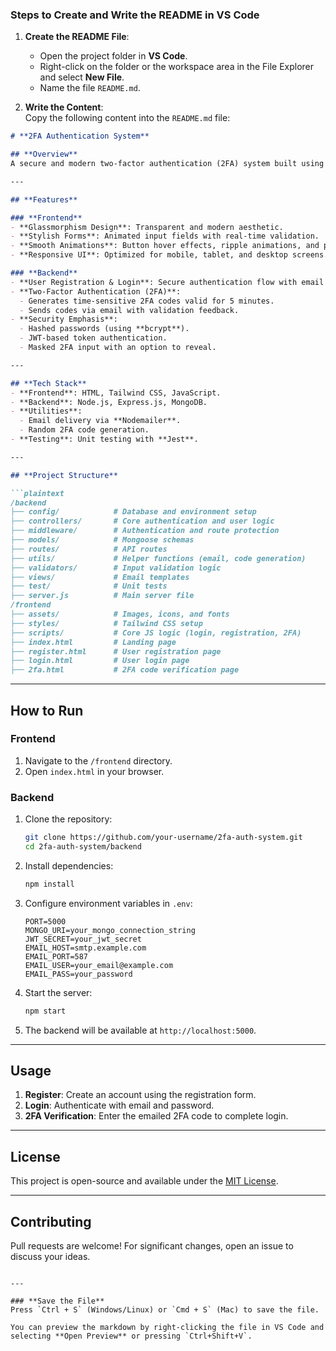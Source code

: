 ### **Steps to Create and Write the README in VS Code**

1. **Create the README File**:  
   - Open the project folder in **VS Code**.
   - Right-click on the folder or the workspace area in the File Explorer and select **New File**.
   - Name the file `README.md`.

2. **Write the Content**:  
   Copy the following content into the `README.md` file:

```markdown
# **2FA Authentication System**

## **Overview**
A secure and modern two-factor authentication (2FA) system built using **HTML**, **CSS (Tailwind)**, **JavaScript**, and **Node.js**. This project demonstrates a stylish, responsive user interface combined with a robust backend, ensuring advanced security standards and a seamless user experience.

---

## **Features**

### **Frontend**
- **Glassmorphism Design**: Transparent and modern aesthetic.
- **Stylish Forms**: Animated input fields with real-time validation.
- **Smooth Animations**: Button hover effects, ripple animations, and page transitions.
- **Responsive UI**: Optimized for mobile, tablet, and desktop screens.

### **Backend**
- **User Registration & Login**: Secure authentication flow with email and password.
- **Two-Factor Authentication (2FA)**:
  - Generates time-sensitive 2FA codes valid for 5 minutes.
  - Sends codes via email with validation feedback.
- **Security Emphasis**:
  - Hashed passwords (using **bcrypt**).
  - JWT-based token authentication.
  - Masked 2FA input with an option to reveal.

---

## **Tech Stack**
- **Frontend**: HTML, Tailwind CSS, JavaScript.
- **Backend**: Node.js, Express.js, MongoDB.
- **Utilities**:
  - Email delivery via **Nodemailer**.
  - Random 2FA code generation.
- **Testing**: Unit testing with **Jest**.

---

## **Project Structure**

```plaintext
/backend
├── config/            # Database and environment setup
├── controllers/       # Core authentication and user logic
├── middleware/        # Authentication and route protection
├── models/            # Mongoose schemas
├── routes/            # API routes
├── utils/             # Helper functions (email, code generation)
├── validators/        # Input validation logic
├── views/             # Email templates
├── test/              # Unit tests
├── server.js          # Main server file
/frontend
├── assets/            # Images, icons, and fonts
├── styles/            # Tailwind CSS setup
├── scripts/           # Core JS logic (login, registration, 2FA)
├── index.html         # Landing page
├── register.html      # User registration page
├── login.html         # User login page
├── 2fa.html           # 2FA code verification page
```

---

## **How to Run**

### **Frontend**
1. Navigate to the `/frontend` directory.
2. Open `index.html` in your browser.

### **Backend**
1. Clone the repository:  
   ```bash
   git clone https://github.com/your-username/2fa-auth-system.git
   cd 2fa-auth-system/backend
   ```
2. Install dependencies:  
   ```bash
   npm install
   ```
3. Configure environment variables in `.env`:
   ```plaintext
   PORT=5000
   MONGO_URI=your_mongo_connection_string
   JWT_SECRET=your_jwt_secret
   EMAIL_HOST=smtp.example.com
   EMAIL_PORT=587
   EMAIL_USER=your_email@example.com
   EMAIL_PASS=your_password
   ```
4. Start the server:  
   ```bash
   npm start
   ```
5. The backend will be available at `http://localhost:5000`.

---

## **Usage**
1. **Register**: Create an account using the registration form.
2. **Login**: Authenticate with email and password.
3. **2FA Verification**: Enter the emailed 2FA code to complete login.

---

## **License**
This project is open-source and available under the [MIT License](LICENSE).

---

## **Contributing**
Pull requests are welcome! For significant changes, open an issue to discuss your ideas.
```

---

### **Save the File**  
Press `Ctrl + S` (Windows/Linux) or `Cmd + S` (Mac) to save the file. 

You can preview the markdown by right-clicking the file in VS Code and selecting **Open Preview** or pressing `Ctrl+Shift+V`.